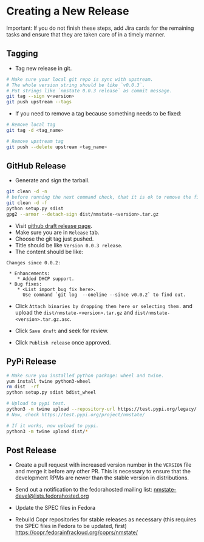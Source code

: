# Creating a New Release

Important: If you do not finish these steps, add Jira cards for the remaining
tasks and ensure that they are taken care of in a timely manner.

## Tagging

* Tag new release in git.
```bash
# Make sure your local git repo is sync with upstream.
# The whole version string should be like `v0.0.3`.
# Put strings like `nmstate 0.0.3 release` as commit message.
git tag --sign v<version>
git push upstream --tags
```

* If you need to remove a tag because something needs to be fixed:
```bash
# Remove local tag
git tag -d <tag_name>

# Remove upstream tag
git push --delete upstream <tag_name>
```

## GitHub Release

* Generate and sign the tarball.

```bash
git clean -d -n
# before running the next command check, that it is ok to remove the files
git clean -d -f
python setup.py sdist
gpg2 --armor --detach-sign dist/nmstate-<version>.tar.gz
```

* Visit [github draft release page][1].
* Make sure you are in `Release` tab.
* Choose the git tag just pushed.
* Title should be like `Version 0.0.3 release`.
* The content should be like:

```
Changes since 0.0.2:

 * Enhancements:
    * Added DHCP support.
 * Bug fixes:
    * <List import bug fix here>.
      Use command `git log  --oneline --since v0.0.2` to find out.

```

 * Click `Attach binaries by dropping them here or selecting them.` and
   upload the `dist/nmstate-<version>.tar.gz` and
   `dist/nmstate-<version>.tar.gz.asc`.

 * Click `Save draft` and seek for review.

 * Click `Publish release` once approved.

## PyPi Release

```bash
# Make sure you installed python package: wheel and twine.
yum install twine python3-wheel
rm dist  -rf
python setup.py sdist bdist_wheel

# Upload to pypi test.
python3 -m twine upload --repository-url https://test.pypi.org/legacy/ dist/*
# Now, check https://test.pypi.org/project/nmstate/

# If it works, now upload to pypi.
python3 -m twine upload dist/*
```

## Post Release

* Create a pull request with increased version number in the `VERSION` file and
  merge it before any other PR. This is necessary to ensure that the
  development RPMs are newer than the stable version in distributions.

* Send out a notification to the fedorahosted mailing list: nmstate-devel@lists.fedorahosted.org

* Update the SPEC files in Fedora

* Rebuild Copr repositories for stable releases as necessary (this requires the
  SPEC files in Fedora to be updated, first)
  https://copr.fedorainfracloud.org/coprs/nmstate/

[1]: https://github.com/nmstate/nmstate/releases/new
